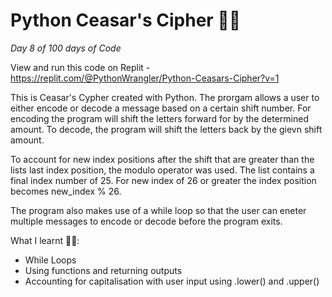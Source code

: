 # Python Ceasar's Cipher 🐍📘

*Day 8 of 100 days of Code*

View and run this code on Replit - https://replit.com/@PythonWrangler/Python-Ceasars-Cipher?v=1

This is Ceasar's Cypher created with Python. 
The prorgam allows a user to either encode or decode a message based on a certain 
shift number. For encoding the program will shift the letters forward for by the determined amount. 
To decode, the program will shift the letters back by the gievn shift amount. 

To account for new index positions after the shift that are greater than the lists last index position, 
the modulo operator was used. The list contains a final index number of 25. For new index of 26 or greater the 
index position becomes new_index % 26.

The program also makes use of a while loop so that the user can eneter multiple messages to encode or decode 
before the program exits. 

What I learnt 🧑‍💻: 
- While Loops 
- Using functions and returning outputs 
- Accounting for capitalisation with user input using .lower() and .upper()
